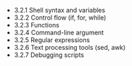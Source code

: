 

- 3.2.1 Shell syntax and variables
- 3.2.2 Control flow (if, for, while)
- 3.2.3 Functions
- 3.2.4 Command-line argument
- 3.2.5 Regular expressions
- 3.2.6 Text processing tools (sed, awk)
- 3.2.7 Debugging scripts